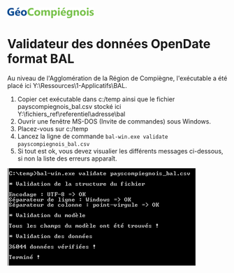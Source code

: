 
![picto](https://github.com/sigagglocompiegne/orga_gest_igeo/blob/master/doc/img/geocompiegnois_2020_reduit_v2.png)

# Validateur des données OpenDate format BAL #

Au niveau de l'Agglomération de la Région de Compiègne, l'exécutable a été placé ici Y:\Ressources\1-Applicatifs\BAL.

1. Copier cet exécutable dans c:/temp ainsi que le fichier payscompiegnois_bal.csv stocké ici Y:\fichiers_ref\referentiel\adresse\bal
2. Ouvrir une fenêtre MS-DOS (Invite de commandes) sous Windows.
3. Placez-vous sur c:/temp
4. Lancez la ligne de commande `bal-win.exe validate payscompiegnois_bal.csv`
5. Si tout est ok, vous devez visualier les différents messages ci-dessous, si non la liste des erreurs apparaît.

![picto](bal_valid.png)

